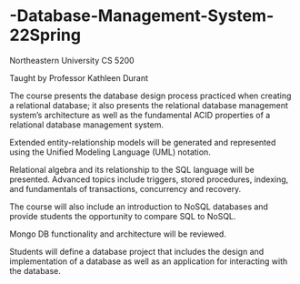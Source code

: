 # -Database-Management-System-22Spring

Northeastern University CS 5200

Taught by Professor Kathleen Durant

The course presents the database design process practiced when creating a relational database; 
it also presents the relational database management system’s architecture as well as the fundamental ACID properties of a relational database management system. 

Extended entity-relationship models will be generated and represented using the Unified Modeling Language (UML) notation. 

Relational algebra and its relationship to the SQL language will be presented. Advanced topics include triggers, stored procedures, indexing, and fundamentals of transactions, concurrency and recovery. 

The course will also include an introduction to NoSQL databases and provide students the opportunity to compare SQL to NoSQL. 

Mongo DB functionality and architecture will be reviewed. 

Students will define a database project that includes the design and implementation of a database as well as an application for interacting with the database.

